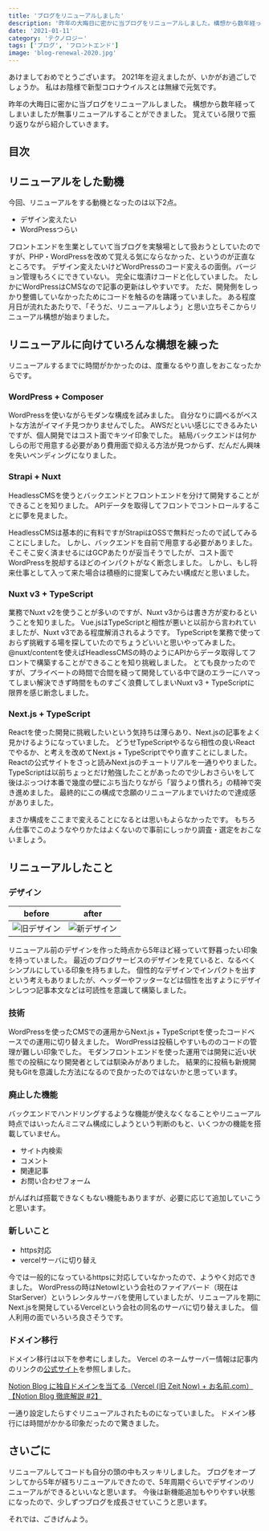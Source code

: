 ```yaml
---
title: 'ブログをリニューアルしました'
description: '昨年の大晦日に密かに当ブログをリニューアルしました。構想から数年経ってしまいましたが無事リニューアルすることができました。覚えている限りで振り返りながら紹介していきます。'
date: '2021-01-11'
category: 'テクノロジー'
tags: ['ブログ', 'フロントエンド']
image: 'blog-renewal-2020.jpg'
---
```


あけましておめでとうございます。
2021年を迎えましたが、いかがお過ごしでしょうか。
私はお陰様で新型コロナウイルスとは無縁で元気です。

昨年の大晦日に密かに当ブログをリニューアルしました。
構想から数年経ってしまいましたが無事リニューアルすることができました。
覚えている限りで振り返りながら紹介していきます。

## 目次

## リニューアルをした動機
今回、リニューアルをする動機となったのは以下2点。

- デザイン変えたい
- WordPressつらい

フロントエンドを生業としていて当ブログを実験場として扱おうとしていたのですが、PHP・WordPressを改めて覚える気にならなかった、というのが正直なところです。
デザイン変えたいけどWordPressのコード変えるの面倒。バージョン管理もろくにできていない。
完全に塩漬けコードと化していました。
たしかにWordPressはCMSなので記事の更新はしやすいです。
ただ、開発側をしっかり整備していなかったためにコードを触るのを躊躇っていました。
ある程度月日が流れたあたりで、「そうだ、リニューアルしよう」と思い立ちそこからリニューアル構想が始まりました。

## リニューアルに向けていろんな構想を練った

リニューアルするまでに時間がかかったのは、度重なるやり直しをおこなったからです。

###  WordPress + Composer
WordPressを使いながらモダンな構成を試みました。
自分なりに調べるがベストな方法がイマイチ見つかりませんでした。
AWSだといい感じにできるみたいですが、個人開発ではコスト面でキツイ印象でした。
結局バックエンドは何かしらの形で用意する必要があり費用面で抑える方法が見つからず、だんだん興味を失いペンディングになりました。

### Strapi + Nuxt
HeadlessCMSを使うとバックエンドとフロントエンドを分けて開発することができることを知りました。
APIデータを取得してフロントでコントロールすることに夢を見ました。

HeadlessCMSは基本的に有料ですがStrapiはOSSで無料だったので試してみることにしました。
しかし、バックエンドを自前で用意する必要がありました。
そこそこ安く済ませるにはGCPあたりが妥当そうでしたが、コスト面でWordPressを脱却するほどのインパクトがなく断念しました。
しかし、もし将来仕事として入って来た場合は積極的に提案してみたい構成だと思いました。

### Nuxt v3 + TypeScript
業務でNuxt v2を使うことが多いのですが、Nuxt v3からは書き方が変わるということを知りました。
Vue.jsはTypeScriptと相性が悪いと以前から言われていましたが、Nuxt v3である程度解消されるようです。
TypeScriptを業務で使っておらず挑戦する場を探していたのでちょうどいいと思いやってみました。
@nuxt/contentを使えばHeadlessCMSの時のようにAPIからデータ取得してフロントで構築することができることを知り挑戦しました。
とても良かったのですが、プライベートの時間で合間を縫って開発している中で謎のエラーにハマってしまい解決できず時間をものすごく浪費してしまいNuxt v3 + TypeScriptに限界を感じ断念しました。

### Next.js + TypeScript
Reactを使った開発に挑戦したいという気持ちは薄らあり、Next.jsの記事をよく見かけるようになっていました。
どうせTypeScriptやるなら相性の良いReactでやるか、と考えを改めてNext.js + TypeScriptでやり直すことにしました。
Reactの公式サイトをさっと読みNext.jsのチュートリアルを一通りやりました。
TypeScriptは以前ちょっとだけ勉強したことがあったので少しおさらいをして後はぶっつけ本番で幾度の壁にぶち当たりながら「習うより慣れろ」の精神で突き進めました。
最終的にこの構成で念願のリニューアルまでいけたので達成感がありました。

まさか構成をここまで変えることになるとは思いもよらなかったです。
もちろん仕事でこのようなやりかたはよくないので事前にしっかり調査・選定をおこないましょう。

## リニューアルしたこと

### デザイン
| before | after |
| --- | --- |
| ![旧デザイン](/img/posts/blog-renewal-2020-old.png) | ![新デザイン](/img/posts/blog-renewal-2020-new.png) |

リニューアル前のデザインを作った時点から5年ほど経っていて野暮ったい印象を持っていました。
最近のブログサービスのデザインを見ていると、なるべくシンプルにしている印象を持ちました。
個性的なデザインでインパクトを出すという考えもありましたが、ヘッダーやフッターなどは個性を出すようにデザインしつつ記事本文などは可読性を意識して構築しました。

### 技術
WordPressを使ったCMSでの運用からNext.js + TypeScriptを使ったコードベースでの運用に切り替えました。
WordPressは投稿しやすいもののコードの管理が難しい印象でした。
モダンフロントエンドを使った運用では開発に近い状態での投稿になり開発者としては馴染みがありました。
結果的に投稿も新規開発もGitを意識した方法になるので良かったのではないかと思っています。

### 廃止した機能
バックエンドでハンドリングするような機能が使えなくなることやリニューアル時点ではいったんミニマム構成にしようという判断のもと、いくつかの機能を搭載していません。

- サイト内検索
- コメント
- 関連記事
- お問い合わせフォーム

がんばれば搭載できなくもない機能もありますが、必要に応じて追加していこうと思います。

### 新しいこと
- https対応
- vercelサーバに切り替え

今では一般的になっているhttpsに対応していなかったので、ようやく対応できました。
WordPressの時はNetowlという会社のファイアバード（現在はStarServer）というレンタルサーバを使用していましたが、リニューアルを期にNext.jsを開発しているVercelという会社の同名のサーバに切り替えました。
個人利用の面でいろいろ良さそうです。

### ドメイン移行
ドメイン移行は以下を参考にしました。
Vercel のネームサーバー情報は記事内のリンクの[公式サイト](https://vercel.com/docs/custom-domains)を参照しました。

[Notion Blog に独自ドメインを当てる（Vercel (旧 Zeit Now) + お名前.com）【Notion Blog 徹底解説 #2】](https://blog.35d.jp/2020-05-24-notion-blog-2)

一通り設定したらすぐリニューアルされたものになっていました。
ドメイン移行には時間がかかる印象だったので驚きました。

## さいごに
リニューアルしてコードも自分の頭の中もスッキリしました。
ブログをオープンしてから5年が経ちリニューアルできたので、5年周期ぐらいでデザインのリニューアルができるといいなと思います。
今後は新機能追加もやりやすい状態になったので、少しずつブログを成長させていこうと思います。

それでは、ごきげんよう。